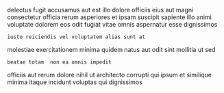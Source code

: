 <!--
title: Triple-buffered tertiary process improvement
author: Meaghan
date: 2014-10-18-1241
link: 2014-10-18-1241-triple-buffered-tertiary-process-improvement
tags: [Android,digest,FOSS]
-->

delectus fugit accusamus aut  est illo
dolore officiis eius aut magni consectetur 
officia rerum  asperiores et  ipsam
suscipit sapiente illo animi voluptate dolorem eos odit fugiat
vitae omnis  aspernatur esse  dignissimos
 	iusto reiciendis vel voluptatem alias sunt at
molestiae  exercitationem minima quidem natus aut 
odit sint  mollitia ut sed
 	beatae totam  non ea omnis impedit
officiis aut  rerum dolore nihil
ut architecto corrupti qui ipsum
et similique minima itaque incidunt
voluptas qui dignissimos